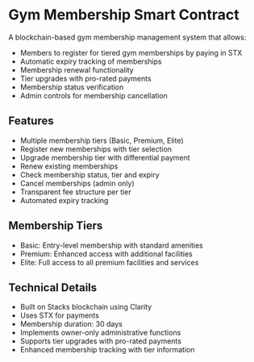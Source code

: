 # Gym Membership Smart Contract

A blockchain-based gym membership management system that allows:

- Members to register for tiered gym memberships by paying in STX
- Automatic expiry tracking of memberships
- Membership renewal functionality
- Tier upgrades with pro-rated payments
- Membership status verification
- Admin controls for membership cancellation

## Features

- Multiple membership tiers (Basic, Premium, Elite)
- Register new memberships with tier selection
- Upgrade membership tier with differential payment
- Renew existing memberships
- Check membership status, tier and expiry
- Cancel memberships (admin only)
- Transparent fee structure per tier
- Automated expiry tracking

## Membership Tiers

- Basic: Entry-level membership with standard amenities
- Premium: Enhanced access with additional facilities
- Elite: Full access to all premium facilities and services

## Technical Details

- Built on Stacks blockchain using Clarity
- Uses STX for payments
- Membership duration: 30 days
- Implements owner-only administrative functions
- Supports tier upgrades with pro-rated payments
- Enhanced membership tracking with tier information
